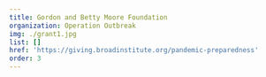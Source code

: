 ```yaml
---
title: Gordon and Betty Moore Foundation
organization: Operation Outbreak
img: ./grant1.jpg
list: []
href: 'https://giving.broadinstitute.org/pandemic-preparedness'
order: 3
---
```

